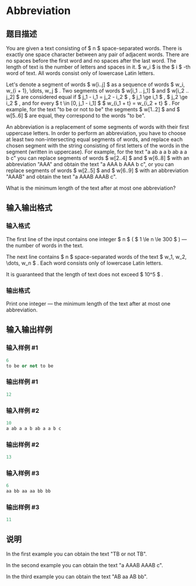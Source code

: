 # Abbreviation

## 题目描述

You are given a text consisting of $ n $ space-separated words. There is exactly one space character between any pair of adjacent words. There are no spaces before the first word and no spaces after the last word. The length of text is the number of letters and spaces in it. $ w_i $ is the $ i $ -th word of text. All words consist only of lowercase Latin letters.

Let's denote a segment of words $ w[i..j] $ as a sequence of words $ w_i, w_{i + 1}, \dots, w_j $ . Two segments of words $ w[i_1 .. j_1] $ and $ w[i_2 .. j_2] $ are considered equal if $ j_1 - i_1 = j_2 - i_2 $ , $ j_1 \ge i_1 $ , $ j_2 \ge i_2 $ , and for every $ t \in [0, j_1 - i_1] $ $ w_{i_1 + t} = w_{i_2 + t} $ . For example, for the text "to be or not to be" the segments $ w[1..2] $ and $ w[5..6] $ are equal, they correspond to the words "to be".

An abbreviation is a replacement of some segments of words with their first uppercase letters. In order to perform an abbreviation, you have to choose at least two non-intersecting equal segments of words, and replace each chosen segment with the string consisting of first letters of the words in the segment (written in uppercase). For example, for the text "a ab a a b ab a a b c" you can replace segments of words $ w[2..4] $ and $ w[6..8] $ with an abbreviation "AAA" and obtain the text "a AAA b AAA b c", or you can replace segments of words $ w[2..5] $ and $ w[6..9] $ with an abbreviation "AAAB" and obtain the text "a AAAB AAAB c".

What is the minimum length of the text after at most one abbreviation?

## 输入输出格式

### 输入格式

The first line of the input contains one integer $ n $ ( $ 1 \le n \le 300 $ ) — the number of words in the text.

The next line contains $ n $ space-separated words of the text $ w_1, w_2, \dots, w_n $ . Each word consists only of lowercase Latin letters.

It is guaranteed that the length of text does not exceed $ 10^5 $ .

### 输出格式

Print one integer — the minimum length of the text after at most one abbreviation.

## 输入输出样例

### 输入样例 #1

```cpp
6
to be or not to be

```
### 输出样例 #1

```cpp
12

```
### 输入样例 #2

```cpp
10
a ab a a b ab a a b c

```
### 输出样例 #2

```cpp
13

```
### 输入样例 #3

```cpp
6
aa bb aa aa bb bb

```
### 输出样例 #3

```cpp
11

```
## 说明

In the first example you can obtain the text "TB or not TB".

In the second example you can obtain the text "a AAAB AAAB c".

In the third example you can obtain the text "AB aa AB bb".

